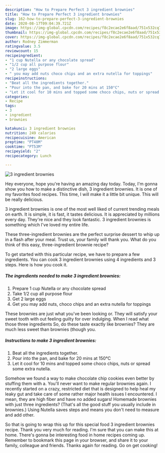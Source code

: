 ```yaml
---
description: "How to Prepare Perfect 3 ingredient brownies"
title: "How to Prepare Perfect 3 ingredient brownies"
slug: 162-how-to-prepare-perfect-3-ingredient-brownies
date: 2020-08-17T09:04:39.721Z
image: https://img-global.cpcdn.com/recipes/f8c2ecae2e6f8aad/751x532cq70/3-ingredient-brownies-recipe-main-photo.jpg
thumbnail: https://img-global.cpcdn.com/recipes/f8c2ecae2e6f8aad/751x532cq70/3-ingredient-brownies-recipe-main-photo.jpg
cover: https://img-global.cpcdn.com/recipes/f8c2ecae2e6f8aad/751x532cq70/3-ingredient-brownies-recipe-main-photo.jpg
author: Rodney Zimmerman
ratingvalue: 3.5
reviewcount: 15
recipeingredient:
- "1 cup Nutella or any chocolate spread"
- "1/2 cup all purpose flour"
- "2 large eggs"
- " you may add nuts choco chips and an extra nutella for toppings"
recipeinstructions:
- "Beat all the ingredients together."
- "Pour into the pan, and bake for 20 mins at 150°C"
- "Let it cool for 10 mins and topped some choco chips, nuts or spread some extra nutella."
categories:
- Recipe
tags:
- 3
- ingredient
- brownies

katakunci: 3 ingredient brownies 
nutrition: 249 calories
recipecuisine: American
preptime: "PT40M"
cooktime: "PT53M"
recipeyield: "2"
recipecategory: Lunch

---
```



![3 ingredient brownies](https://img-global.cpcdn.com/recipes/f8c2ecae2e6f8aad/751x532cq70/3-ingredient-brownies-recipe-main-photo.jpg)

Hey everyone, hope you're having an amazing day today. Today, I'm gonna show you how to make a distinctive dish, 3 ingredient brownies. It is one of my favorites food recipes. This time, I will make it a little bit unique. This will be really delicious.

3 ingredient brownies is one of the most well liked of current trending meals on earth. It is simple, it is fast, it tastes delicious. It is appreciated by millions every day. They're nice and they look fantastic. 3 ingredient brownies is something which I've loved my entire life.

These three-ingredient brownies are the perfect surprise dessert to whip up in a flash after your meal. Trust us, your family will thank you. What do you think of this easy, three-ingredient brownie recipe?


To get started with this particular recipe, we have to prepare a few ingredients. You can cook 3 ingredient brownies using 4 ingredients and 3 steps. Here is how you cook it.

<!--inarticleads1-->

##### The ingredients needed to make 3 ingredient brownies:

1. Prepare 1 cup Nutella or any chocolate spread
1. Take 1/2 cup all purpose flour
1. Get 2 large eggs
1. Get  you may add nuts, choco chips and an extra nutella for toppings


These brownies are just what you&#39;ve been looking or. They will satisfy your sweet tooth with out feeling guilty for over indulging. When I read what those three ingredients So, do these taste exactly like brownies? They are much less sweet than brownies (though you. 

<!--inarticleads2-->

##### Instructions to make 3 ingredient brownies:

1. Beat all the ingredients together.
1. Pour into the pan, and bake for 20 mins at 150°C
1. Let it cool for 10 mins and topped some choco chips, nuts or spread some extra nutella.


Somehow we found a way to make chocolate chip cookies even better by stuffing them with a. You&#39;ll never want to make regular brownies again. I recently started on a crazy, restricted diet that is designed to help heal my leaky gut and take care of some rather major health issues I encountered. I mean, they are high fiber and have no added sugars! Homemade brownies with just three ingredients? (That&#39;s all the good stuff you usually include in brownies.) Using Nutella saves steps and means you don&#39;t need to measure and add other. 

So that is going to wrap this up for this special food 3 ingredient brownies recipe. Thank you very much for reading. I'm sure that you can make this at home. There's gonna be interesting food in home recipes coming up. Remember to bookmark this page in your browser, and share it to your family, colleague and friends. Thanks again for reading. Go on get cooking!
